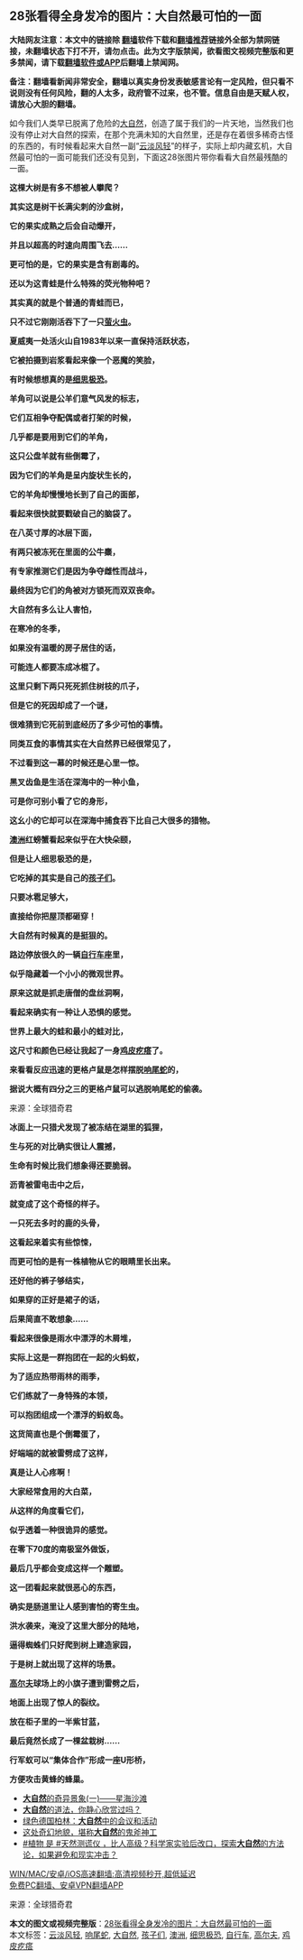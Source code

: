  <h2>28张看得全身发冷的图片：大自然最可怕的一面</h2> <p class="notice"><b>大陆网友注意：本文中的链接除 <a href="https://github.com/bannedbook/fanqiang" >翻墙</a>软件下载和<a href="https://github.com/killgcd/justmysocks/blob/master/README.md">翻墙推荐</a>链接外全部为禁网链接，未翻墙状态下打不开，请勿点击。此为文字版禁闻，欲看图文视频完整版和更多禁闻，请下载<a href="https://github.com/bannedbook/fanqiang">翻墙软件或APP</a>后翻墙上禁闻网。</p><p>备注：翻墙看新闻非常安全，翻墙以真实身份发表敏感言论有一定风险，但只看不说则没有任何风险，翻的人太多，政府管不过来，也不管。信息自由是天赋人权，请放心大胆的翻墙。</b></p>  <div class="entry"> <p>如今我们人类早已脱离了危险的<a href="https://www.bannedbook.org/bnews/tag/%e5%a4%a7%e8%87%aa%e7%84%b6/" class="st_tag internal_tag" rel="tag" title="标签 大自然 下的日志">大自然</a>，创造了属于我们的一片天地，当然我们也没有停止对大自然的探索，在那个充满未知的大自然里，还是存在着很多稀奇古怪的东西的，有时候看起来大自然一副&ldquo;<a href="https://www.bannedbook.org/bnews/tag/%E4%BA%91%E6%B7%A1%E9%A3%8E%E8%BD%BB/" class="st_tag internal_tag" rel="tag" title="标签 云淡风轻 下的日志">云淡风轻</a>&rdquo;的样子，实际上却内藏玄机，大自然最可怕的一面可能我们还没有见到，下面这28张图片带你看看大自然最残酷的一面。</p> <p><strong></strong></p> <p><strong>这棵大树是有多不想被人攀爬？</strong></p> <p><strong>其实这是树干长满尖刺的沙盒树，</strong></p> <p><strong>它的果实成熟之后会自动爆开，</strong></p> <p><strong>并且以超高的时速向周围飞去&hellip;&hellip;</strong></p> <p><strong>更可怕的是，它的果实是含有剧毒的。</strong></p> <p><strong></strong></p> <p><strong>还以为这青蛙是什么特殊的荧光物种吧？</strong></p> <p><strong>其实真的就是个普通的青蛙而已，</strong></p> <p><strong>只不过它刚刚活吞下了一只<span class='wp_keywordlink'><a href="https://git.io/yhc" title="萤火虫" target="_blank">萤火虫</a></span>。</strong></p> <p><strong></strong></p> <p><strong>夏威夷一处活火山自1983年以来一直保持活跃状态，</strong></p> <p><strong>它被拍摄到岩浆看起来像一个恶魔的笑脸，</strong></p> <p><strong>有时候想想真的是<a href="https://www.bannedbook.org/bnews/tag/%e7%bb%86%e6%80%9d%e6%9e%81%e6%81%90/" class="st_tag internal_tag" rel="tag" title="标签 细思极恐 下的日志">细思极恐</a>。</strong></p> <p><strong></strong></p> <p><strong>羊角可以说是公羊们意气风发的标志，</strong></p> <p><strong>它们互相争夺配偶或者打架的时候，</strong></p> <p><strong>几乎都是要用到它们的羊角，</strong></p> <p><strong>这只公盘羊就有些倒霉了，</strong></p> <p><strong>因为它们的羊角是呈内旋状生长的，</strong></p> <p><strong>它的羊角却慢慢地长到了自己的面部，</strong></p> <p><strong>看起来很快就要戳破自己的脑袋了。</strong></p> <p><strong></strong></p> <p><strong>在八英寸厚的冰层下面，</strong></p> <p><strong>有两只被冻死在里面的公牛麋，</strong></p> <p><strong>有专家推测它们是因为争夺雌性而战斗，</strong></p> <p><strong>最终因为它们的角被对方锁死而双双丧命。</strong></p> <p><strong></strong></p>  <p><strong>大自然有多么让人害怕，</strong></p> <p><strong>在寒冷的冬季，</strong></p> <p><strong>如果没有温暖的房子居住的话，</strong></p> <p><strong>可能连人都要冻成冰棍了。</strong></p> <p><strong></strong></p> <p><strong>这里只剩下两只死死抓住树枝的爪子，</strong></p> <p><strong>但是它的死因却成了一个谜，</strong></p> <p><strong>很难猜到它死前到底经历了多少可怕的事情。</strong></p> <p><strong></strong></p> <p><strong>同类互食的事情其实在大自然界已经很常见了，</strong></p> <p><strong>不过看到这一幕的时候还是心里一惊。</strong></p> <p><strong></strong></p> <p><strong>黑叉齿鱼是生活在深海中的一种小鱼，</strong></p> <p><strong>可是你可别小看了它的身形，</strong></p> <p><strong>这幺小的它却可以在深海中捕食吞下比自己大很多的猎物。</strong></p> <p><strong></strong></p> <p><strong><a href="https://www.bannedbook.org/bnews/tag/%e6%be%b3%e6%b4%b2/" class="st_tag internal_tag" rel="tag" title="标签 澳洲 下的日志">澳洲</a>红螃蟹看起来似乎在大快朵颐，</strong></p> <p><strong>但是让人细思极恐的是，</strong></p> <p><strong>它吃掉的其实是自己的<a href="https://www.bannedbook.org/bnews/tag/%E5%AD%A9%E5%AD%90%E4%BB%AC/" class="st_tag internal_tag" rel="tag" title="标签 孩子们 下的日志">孩子们</a>。</strong></p> <p><strong></strong></p> <p><strong>只要冰雹足够大，</strong></p> <p><strong>直接给你把屋顶都砸穿！</strong></p> <p><strong>大自然有时候真的是挺狠的。</strong></p> <p><strong></strong></p> <p><strong>路边停放很久的一辆<a href="https://www.bannedbook.org/bnews/tag/%e8%87%aa%e8%a1%8c%e8%bd%a6/" class="st_tag internal_tag" rel="tag" title="标签 自行车 下的日志">自行车</a>座里，</strong></p> <p><strong>似乎隐藏着一个小小的微观世界。</strong></p> <p><strong></strong></p> <p><strong>原来这就是抓走唐僧的盘丝洞啊，</strong></p> <p><strong>看起来确实有一种让人恐惧的感觉。</strong></p>  <p><strong></strong></p> <p><strong>世界上最大的蛙和最小的蛙对比，</strong></p> <p><strong>这尺寸和颜色已经让我起了一身<a href="https://www.bannedbook.org/bnews/tag/%E9%B8%A1%E7%9A%AE%E7%96%99%E7%98%A9/" class="st_tag internal_tag" rel="tag" title="标签 鸡皮疙瘩 下的日志">鸡皮疙瘩</a>了。</strong></p> <p><strong></strong></p> <p><strong>来看看反应迅速的更格卢鼠是怎样摆脱<a href="https://www.bannedbook.org/bnews/tag/%E5%93%8D%E5%B0%BE%E8%9B%87/" class="st_tag internal_tag" rel="tag" title="标签 响尾蛇 下的日志">响尾蛇</a>的，</strong></p> <p><strong>据说大概有四分之三的更格卢鼠可以逃脱响尾蛇的偷袭。</strong></p> <p></p> <p> 来源：全球猎奇君 </p> <p><strong></strong></p> <p><strong>冰面上一只猎犬发现了被冻结在湖里的狐狸，</strong></p> <p><strong>生与死的对比确实很让人震撼，</strong></p> <p><strong>生命有时候比我们想象得还要脆弱。</strong></p> <p><strong></strong></p> <p><strong>沥青被雷电击中之后，</strong></p> <p><strong>就变成了这个奇怪的样子。</strong></p> <p><strong></strong></p> <p><strong>一只死去多时的鹿的头骨，</strong></p> <p><strong>这看起来着实有些惊悚，</strong></p> <p><strong>而更可怕的是有一株植物从它的眼睛里长出来。</strong></p> <p><strong></strong></p> <p><strong>还好他的裤子够结实，</strong></p> <p><strong>如果穿的正好是裙子的话，</strong></p> <p><strong>后果简直不敢想象&hellip;&hellip;</strong></p> <p><strong></strong></p> <p><strong>看起来很像是雨水中漂浮的木屑堆，</strong></p> <p><strong>实际上这是一群抱团在一起的火蚂蚁，</strong></p> <p><strong>为了适应热带雨林的雨季，</strong></p> <p><strong>它们练就了一身特殊的本领，</strong></p> <p><strong>可以抱团组成一个漂浮的蚂蚁岛。</strong></p>  <p><strong></strong></p> <p><strong>这货简直也是个倒霉蛋了，</strong></p> <p><strong>好端端的就被雷劈成了这样，</strong></p> <p><strong>真是让人心疼啊！</strong></p> <p><strong></strong></p> <p><strong>大家经常食用的大白菜，</strong></p> <p><strong>从这样的角度看它们，</strong></p> <p><strong>似乎透着一种很诡异的感觉。</strong></p> <p><strong></strong></p> <p><strong>在零下70度的南极室外做饭，</strong></p> <p><strong>最后几乎都会变成这样一个雕塑。</strong></p> <p><strong></strong></p> <p><strong>这一团看起来就很恶心的东西，</strong></p> <p><strong>确实是肠道里让人感到害怕的寄生虫。</strong></p> <p><strong></strong></p> <p><strong>洪水袭来，淹没了这里大部分的陆地，</strong></p> <p><strong>逼得蜘蛛们只好爬到树上建造家园，</strong></p> <p><strong>于是树上就出现了这样的场景。</strong></p> <p><strong></strong></p> <p><strong><a href="https://www.bannedbook.org/bnews/tag/%E9%AB%98%E5%B0%94%E5%A4%AB/" class="st_tag internal_tag" rel="tag" title="标签 高尔夫 下的日志">高尔夫</a>球场上的小旗子遭到雷劈之后，</strong></p> <p><strong>地面上出现了惊人的裂纹。</strong></p> <p><strong></strong></p> <p><strong>放在柜子里的一半紫甘蓝，</strong></p> <p><strong>最后竟然长成了一棵盆栽树&hellip;&hellip;</strong></p> <p><strong></strong></p> <p><strong>行军蚁可以&ldquo;集体合作&rdquo;形成一座U形桥，</strong></p> <p><strong>方便攻击黄蜂的蜂巢。</strong></p> <ul class='op-related-articles' title='相关阅读'> <li><a href='https://www.bannedbook.org/bnews/comments/20210613/1566110.html' target='_blank'><b>大自然</b>的奇异景象(一)——星海沙滩</a></li> <li><a href='https://www.bannedbook.org/bnews/comments/20210610/1564121.html' target='_blank'><b>大自然</b>的道法，你静心欣赏过吗？</a></li> <li><a href='https://www.bannedbook.org/bnews/funmedia/20210525/1553277.html' target='_blank'>绿色德国柏林：<b>大自然</b>中的会议和活动</a></li> <li><a href='https://www.bannedbook.org/bnews/funmedia/20210518/1548538.html' target='_blank'>这处奇幻地貌，堪称<b>大自然</b>的鬼斧神工</a></li> <li><a href='https://www.bannedbook.org/bnews/comments/20210510/1543472.html' target='_blank'>#植物 是 #天然测谎仪 ，比人高级？科学家实验后改口，探索<b>大自然</b>的方法论，如果避免和现实冲击？</a></li> </ul> <p class="texttj"> <a href="https://github.com/bannedbook/fanqiang/wiki/V2ray%E6%9C%BA%E5%9C%BA" target="_blank">WIN/MAC/安卓/iOS高速翻墙:高清视频秒开,超低延迟</a><br/> <a href="https://github.com/bannedbook/fanqiang/wiki/%E7%A6%81%E9%97%BB%E7%BD%91%E5%AE%89%E5%8D%93%E7%BF%BB%E5%A2%99%E6%96%B0%E9%97%BBAPP" target="_blank">免费PC翻墙、安卓VPN翻墙APP</a></p><p> 来源：全球猎奇君 </p> <a name='sharetosocial'></a>       <div><b>本文的图文或视频完整版</b>：<a href='https://www.bannedbook.org/bnews/funmedia/20210621/1570974.html'>28张看得全身发冷的图片：大自然最可怕的一面</a></div>  </div><!--END ENTRY--> <div class="postfooter"> <div>本文标签：<a href="https://www.bannedbook.org/bnews/tag/%E4%BA%91%E6%B7%A1%E9%A3%8E%E8%BD%BB/" rel="tag">云淡风轻</a>, <a href="https://www.bannedbook.org/bnews/tag/%E5%93%8D%E5%B0%BE%E8%9B%87/" rel="tag">响尾蛇</a>, <a href="https://www.bannedbook.org/bnews/tag/%e5%a4%a7%e8%87%aa%e7%84%b6/" rel="tag">大自然</a>, <a href="https://www.bannedbook.org/bnews/tag/%E5%AD%A9%E5%AD%90%E4%BB%AC/" rel="tag">孩子们</a>, <a href="https://www.bannedbook.org/bnews/tag/%e6%be%b3%e6%b4%b2/" rel="tag">澳洲</a>, <a href="https://www.bannedbook.org/bnews/tag/%e7%bb%86%e6%80%9d%e6%9e%81%e6%81%90/" rel="tag">细思极恐</a>, <a href="https://www.bannedbook.org/bnews/tag/%e8%87%aa%e8%a1%8c%e8%bd%a6/" rel="tag">自行车</a>, <a href="https://www.bannedbook.org/bnews/tag/%E9%AB%98%E5%B0%94%E5%A4%AB/" rel="tag">高尔夫</a>, <a href="https://www.bannedbook.org/bnews/tag/%E9%B8%A1%E7%9A%AE%E7%96%99%E7%98%A9/" rel="tag">鸡皮疙瘩</a></div>  </div><!--END POSTFOOTER--> 